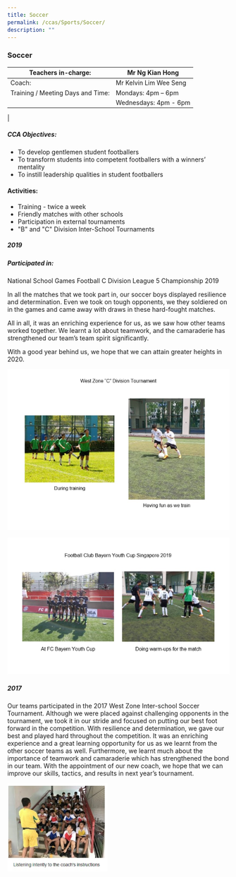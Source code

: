 ```yaml
---
title: Soccer
permalink: /ccas/Sports/Soccer/
description: ""
---
```

### Soccer

| Teachers in-charge: | Mr Ng Kian Hong |
|---|---|
| Coach: | Mr Kelvin Lim Wee Seng |
| Training / Meeting Days and Time: | Mondays: 4pm – 6pm |
|  | Wednesdays: 4pm - 6pm |
|

##### CCA Objectives:

*   To develop gentlemen student footballers
*   To transform students into competent footballers with a winners’ mentality
*   To instill leadership qualities in student footballers

#### Activities:

*   Training - twice a week
*   Friendly matches with other schools
*   Participation in external tournaments
*   "B" and "C" Division Inter-School Tournaments

##### 2019

##### Participated in:
National School Games Football C Division League 5 Championship 2019

In all the matches that we took part in, our soccer boys displayed resilience and determination. Even we took on tough opponents, we they soldiered on in the games and came away with draws in these hard-fought matches.

All in all, it was an enriching experience for us, as we saw how other teams worked together. We learnt a lot about teamwork, and the camaraderie has strengthened our team’s team spirit significantly.

With a good year behind us, we hope that we can attain greater heights in 2020.

![](/images/soccer%202.jpg)

![](/images/soccer%203.jpg)

##### 2017

Our teams participated in the 2017 West Zone Inter-school Soccer Tournament. Although we were placed against challenging opponents in the tournament, we took it in our stride and focused on putting our best foot forward in the competition. With resilience and determination, we gave our best and played hard throughout the competition. It was an enriching experience and a great learning opportunity for us as we learnt from the other soccer teams as well. Furthermore, we learnt much about the importance of teamwork and camaraderie which has strengthened the bond in our team. With the appointment of our new coach, we hope that we can improve our skills, tactics, and results in next year’s tournament.

<img src="/images/soccer.jpg" style="width:45%">